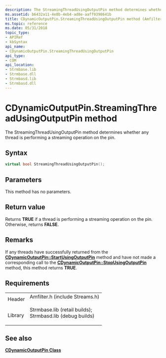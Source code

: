 ```yaml
---
description: The StreamingThreadUsingOutputPin method determines whether any thread is performing a streaming operation on the pin.
ms.assetid: b6432a11-4e8b-4eb4-ad8e-aaff9398641b
title: CDynamicOutputPin.StreamingThreadUsingOutputPin method (Amfilter.h)
ms.topic: reference
ms.date: 05/31/2018
topic_type: 
- APIRef
- kbSyntax
api_name: 
- CDynamicOutputPin.StreamingThreadUsingOutputPin
api_type: 
- COM
api_location: 
- Strmbase.lib
- Strmbase.dll
- Strmbasd.lib
- Strmbasd.dll
---
```


# CDynamicOutputPin.StreamingThreadUsingOutputPin method

The StreamingThreadUsingOutputPin method determines whether any thread is performing a streaming operation on the pin.

## Syntax


```C++
virtual bool StreamingThreadUsingOutputPin();
```



## Parameters

This method has no parameters.

## Return value

Returns **TRUE** if a thread is performing a streaming operation on the pin. Otherwise, returns **FALSE**.

## Remarks

If any threads have successfully returned from the [**CDynamicOutputPin::StartUsingOutputPin**](cdynamicoutputpin-startusingoutputpin.md) method and have not made a corresponding call to the [**CDynamicOutputPin::StopUsingOutputPin**](cdynamicoutputpin-stopusingoutputpin.md) method, this method returns **TRUE**.

## Requirements



|                    |                                                                                                                                                                                            |
|--------------------|--------------------------------------------------------------------------------------------------------------------------------------------------------------------------------------------|
| Header<br/>  | <dl> <dt>Amfilter.h (include Streams.h)</dt> </dl>                                                                                  |
| Library<br/> | <dl> <dt>Strmbase.lib (retail builds); </dt> <dt>Strmbasd.lib (debug builds)</dt> </dl> |



## See also

<dl> <dt>

[**CDynamicOutputPin Class**](cdynamicoutputpin.md)
</dt> </dl>

 

 




